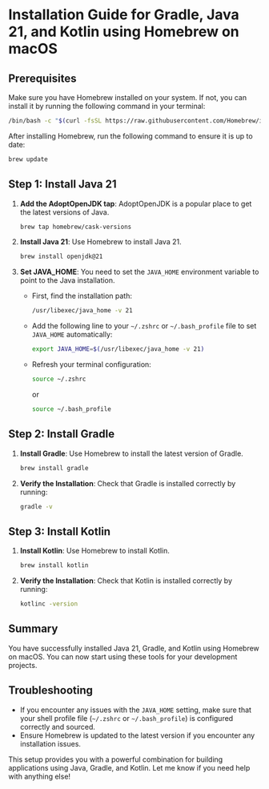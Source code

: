 # Installation Guide for Gradle, Java 21, and Kotlin using Homebrew on macOS

## Prerequisites

Make sure you have Homebrew installed on your system. If not, you can install it by running the following command in your terminal:

```bash
/bin/bash -c "$(curl -fsSL https://raw.githubusercontent.com/Homebrew/install/HEAD/install.sh)"
```

After installing Homebrew, run the following command to ensure it is up to date:

```bash
brew update
```

## Step 1: Install Java 21

1. **Add the AdoptOpenJDK tap**: AdoptOpenJDK is a popular place to get the latest versions of Java.
   ```bash
   brew tap homebrew/cask-versions
   ```

2. **Install Java 21**: Use Homebrew to install Java 21.
   ```bash
   brew install openjdk@21
   ```

3. **Set JAVA_HOME**: You need to set the `JAVA_HOME` environment variable to point to the Java installation.

    - First, find the installation path:
      ```bash
      /usr/libexec/java_home -v 21
      ```

    - Add the following line to your `~/.zshrc` or `~/.bash_profile` file to set `JAVA_HOME` automatically:
      ```bash
      export JAVA_HOME=$(/usr/libexec/java_home -v 21)
      ```

    - Refresh your terminal configuration:
      ```bash
      source ~/.zshrc
      ```
      or
      ```bash
      source ~/.bash_profile
      ```

## Step 2: Install Gradle

1. **Install Gradle**: Use Homebrew to install the latest version of Gradle.
   ```bash
   brew install gradle
   ```

2. **Verify the Installation**: Check that Gradle is installed correctly by running:
   ```bash
   gradle -v
   ```

## Step 3: Install Kotlin

1. **Install Kotlin**: Use Homebrew to install Kotlin.
   ```bash
   brew install kotlin
   ```

2. **Verify the Installation**: Check that Kotlin is installed correctly by running:
   ```bash
   kotlinc -version
   ```

## Summary

You have successfully installed Java 21, Gradle, and Kotlin using Homebrew on macOS. You can now start using these tools for your development projects.

## Troubleshooting

- If you encounter any issues with the `JAVA_HOME` setting, make sure that your shell profile file (`~/.zshrc` or `~/.bash_profile`) is configured correctly and sourced.
- Ensure Homebrew is updated to the latest version if you encounter any installation issues.

This setup provides you with a powerful combination for building applications using Java, Gradle, and Kotlin. Let me know if you need help with anything else!


